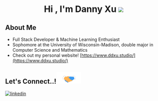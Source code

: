 <h1 align="center"><b>Hi , I'm Danny Xu </b><img src="https://media.giphy.com/media/hvRJCLFzcasrR4ia7z/giphy.gif" width="35"></h1>

## **About Me**
- Full Stack Developer & Machine Learning Enthusiast
- Sophomore at the University of Wisconsin-Madison, double major in Computer Science and Mathematics
- Check out my personal website! [https://www.ddxu.studio/](https://www.ddxu.studio/)

## <b> Let's Connect..!</b><img src="https://github.com/0xAbdulKhalid/0xAbdulKhalid/raw/main/assets/mdImages/handshake.gif" width ="80">
<div align='left'>

<a href="https://linkedin.com/in/dannydxu1" target="_blank">
<img src="https://img.shields.io/badge/linkedin:  dannydxu1-%2300acee.svg?color=405DE6&style=for-the-badge&logo=linkedin&logoColor=white" alt=linkedin style="margin-bottom: 5px;"/>
</a>
